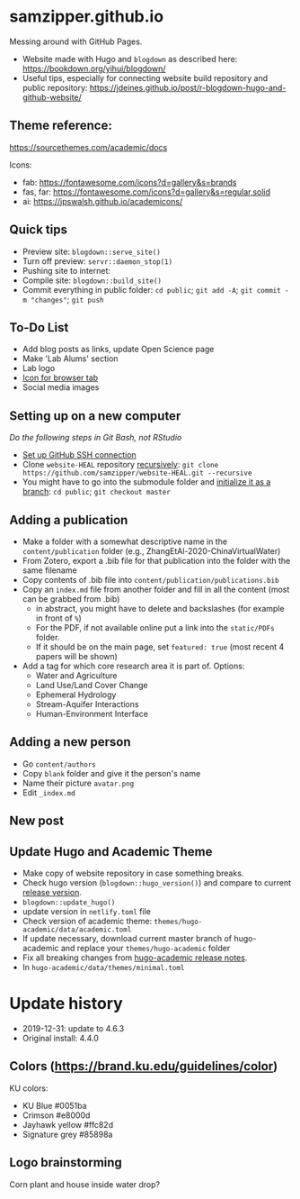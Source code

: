 # samzipper.github.io
Messing around with GitHub Pages.

 * Website made with Hugo and `blogdown` as described here: https://bookdown.org/yihui/blogdown/
 * Useful tips, especially for connecting website build repository and public repository: https://jdeines.github.io/post/r-blogdown-hugo-and-github-website/

## Theme reference: 
https://sourcethemes.com/academic/docs

Icons:
 * fab: https://fontawesome.com/icons?d=gallery&s=brands
 * fas, far: https://fontawesome.com/icons?d=gallery&s=regular,solid
 * ai: https://jpswalsh.github.io/academicons/

## Quick tips
 * Preview site: `blogdown::serve_site()`
 * Turn off preview: `servr::daemon_stop(1)`
 * Pushing site to internet:
  * Compile site: `blogdown::build_site()`
  * Commit everything in public folder: `cd public`; `git add -A`; `git commit -m "changes"`; `git push`

## To-Do List
 * Add blog posts as links, update Open Science page
 * Make 'Lab Alums' section
 * Lab logo
 * [Icon for browser tab](https://sourcethemes.com/academic/docs/customization/#website-icon)
 * Social media images

## Setting up on a new computer
*Do the following steps in Git Bash, not RStudio*
 * [Set up GitHub SSH connection](https://help.github.com/en/github/authenticating-to-github/generating-a-new-ssh-key-and-adding-it-to-the-ssh-agent)
 * Clone `website-HEAL` repository [recursively](https://stackoverflow.com/questions/11358082/empty-git-submodule-folder-when-repo-cloned): `git clone https://github.com/samzipper/website-HEAL.git --recursive`
 * You might have to go into the submodule folder and [initialize it as a branch](https://gist.github.com/Noitidart/7af2e120bb83e2be9aa4cc3ca0a37722): `cd public`; `git checkout master`

## Adding a publication
 * Make a folder with a somewhat descriptive name in the `content/publication` folder (e.g., ZhangEtAl-2020-ChinaVirtualWater)
 * From Zotero, export a .bib file for that publication into the folder with the same filename
 * Copy contents of .bib file into `content/publication/publications.bib`
 * Copy an `index.md` file from another folder and fill in all the content (most can be grabbed from .bib)
    * in abstract, you might have to delete and backslashes (for example in front of `%`)
    * For the PDF, if not available online put a link into the `static/PDFs` folder.
    * If it should be on the main page, set `featured: true` (most recent 4 papers will be shown)
 * Add a tag for which core research area it is part of. Options:
    * Water and Agriculture
    * Land Use/Land Cover Change
    * Ephemeral Hydrology
    * Stream-Aquifer Interactions
    * Human-Environment Interface

## Adding a new person
 * Go `content/authors`
 * Copy `blank` folder and give it the person's name
 * Name their picture `avatar.png`
 * Edit `_index.md`

## New post

## Update Hugo and Academic Theme
 * Make copy of website repository in case something breaks.
 * Check hugo version (`blogdown::hugo_version()`) and compare to current [release version](https://github.com/gohugoio/hugo/releases).
  * `blogdown::update_hugo()`
  * update version in `netlify.toml` file
 * Check version of academic theme: `themes/hugo-academic/data/academic.toml`
  * If update necessary, download current master branch of hugo-academic and replace your `themes/hugo-academic` folder
  * Fix all breaking changes from [hugo-academic release notes](https://sourcethemes.com/academic/updates/v4.7.0/).
  * In `hugo-academic/data/themes/minimal.toml`

# Update history
 * 2019-12-31: update to 4.6.3
 * Original install: 4.4.0

## Colors (https://brand.ku.edu/guidelines/color)
KU colors:
  * KU Blue #0051ba
  * Crimson #e8000d
  * Jayhawk yellow #ffc82d
  * Signature grey #85898a

## Logo brainstorming
Corn plant and house inside water drop?